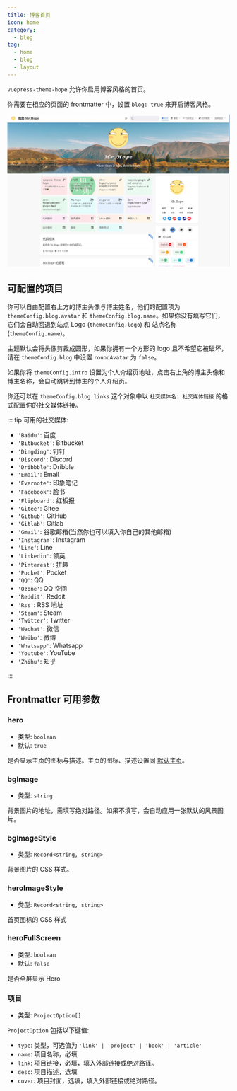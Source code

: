 ```yaml
---
title: 博客首页
icon: home
category:
  - blog
tag:
  - home
  - blog
  - layout
---
```


`vuepress-theme-hope` 允许你启用博客风格的首页。

你需要在相应的页面的 frontmatter 中，设置 `blog: true` 来开启博客风格。

<!-- more -->

![首页截图](./assets/blog.png)

## 可配置的项目

你可以自由配置右上方的博主头像与博主姓名，他们的配置项为 `themeConfig.blog.avatar` 和 `themeConfig.blog.name`。如果你没有填写它们，它们会自动回退到站点 Logo (`themeConfig.logo`) 和 站点名称 (`themeConfig.name`)。

主题默认会将头像剪裁成圆形，如果你拥有一个方形的 logo 且不希望它被破坏，请在 `themeConfig.blog` 中设置 `roundAvatar` 为 `false`。

如果你将 `themeConfig.intro` 设置为个人介绍页地址，点击右上角的博主头像和博主名称，会自动跳转到博主的个人介绍页。

你还可以在 `themeConfig.blog.links` 这个对象中以 `社交媒体名: 社交媒体链接` 的格式配置你的社交媒体链接。

::: tip 可用的社交媒体:

- `'Baidu'`: 百度
- `'Bitbucket'`: Bitbucket
- `'Dingding'`: 钉钉
- `'Discord'`: Discord
- `'Dribbble'`: Dribble
- `'Email'`: Email
- `'Evernote'`: 印象笔记
- `'Facebook'`: 脸书
- `'Flipboard'`: 红板报
- `'Gitee'`: Gitee
- `'Github'`: GitHub
- `'Gitlab'`: Gitlab
- `'Gmail'`: 谷歌邮箱(当然你也可以填入你自己的其他邮箱)
- `'Instagram'`: Instagram
- `'Line'`: Line
- `'Linkedin'`: 领英
- `'Pinterest'`: 拼趣
- `'Pocket'`: Pocket
- `'QQ'`: QQ
- `'Qzone'`: QQ 空间
- `'Reddit'`: Reddit
- `'Rss'`: RSS 地址
- `'Steam'`: Steam
- `'Twitter'`: Twitter
- `'Wechat'`: 微信
- `'Weibo'`: 微博
- `'Whatsapp'`: Whatsapp
- `'Youtube'`: YouTube
- `'Zhihu'`: 知乎

:::

## Frontmatter 可用参数

### hero

- 类型: `boolean`
- 默认: `true`

是否显示主页的图标与描述。主页的图标、描述设置同 [默认主页](../layout/home.md)。

### bgImage

- 类型: `string`

背景图片的地址，需填写绝对路径。如果不填写，会自动应用一张默认的风景图片。

### bgImageStyle

- 类型: `Record<string, string>`

背景图片的 CSS 样式。

### heroImageStyle

- 类型: `Record<string, string>`

首页图标的 CSS 样式

### heroFullScreen

- 类型: `boolean`
- 默认: `false`

是否全屏显示 Hero

### 项目

- 类型: `ProjectOption[]`

`ProjectOption` 包括以下键值:

- `type`: 类型，可选值为 `'link' | 'project' | 'book' | 'article'`
- `name`: 项目名称，必填
- `link`: 项目链接，必填，填入外部链接或绝对路径。
- `desc`: 项目描述，选填
- `cover`: 项目封面，选填，填入外部链接或绝对路径。
